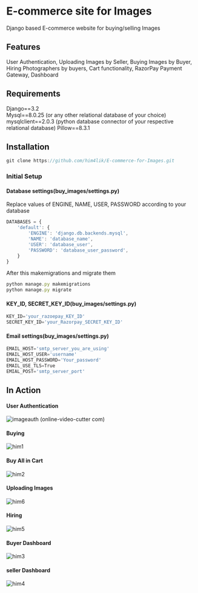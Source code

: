 # E-commerce site for Images
Django based E-commerce website for buying/selling Images

## Features
User Authentication, Uploading Images by Seller, Buying Images by Buyer, Hiring Photographers by buyers, Cart functionality, RazorPay Payment Gateway, Dashboard

## Requirements
Django==3.2<br/>
Mysql==8.0.25 (or any other relational database of your choice)<br/>
mysqlclient==2.0.3 (python database connector of your respective relational database)
Pillow==8.3.1

## Installation
```javascript
git clone https://github.com/him4lik/E-commerce-for-Images.git
```
### Initial Setup
#### Database settings(buy_images/settings.py)
Replace values of ENGINE, NAME, USER, PASSWORD according to your database
```javascript
DATABASES = {
    'default': {
        'ENGINE': 'django.db.backends.mysql',
        'NAME': 'database_name',
        'USER': 'database_user',
        'PASSWORD': 'database_user_password',
    }
}
```
After this makemigrations and migrate them
```javascript
python manage.py makemigrations
python manage.py migrate
```
#### KEY_ID, SECRET_KEY_ID(buy_images/settings.py)
```javascript
KEY_ID='your_razoepay_KEY_ID'
SECRET_KEY_ID='your_Razorpay_SECRET_KEY_ID'
```
#### Email settings(buy_images/settings.py)
```javascript
EMAIL_HOST='smtp_server_you_are_using'
EMAIL_HOST_USER='username'
EMAIL_HOST_PASSWORD='Your_password'
EMAIL_USE_TLS=True
EMIAL_POST='smtp_server_port'
```

## In Action
#### User Authentication
![imageauth (online-video-cutter com)](https://user-images.githubusercontent.com/75934883/127497696-a0a05cc7-785c-4660-8b69-bc0f2bd754de.gif)
#### Buying
![him1](https://user-images.githubusercontent.com/75934883/127549793-30da5709-851d-4beb-ad94-d35fe53a75aa.gif)
#### Buy All in Cart
![him2](https://user-images.githubusercontent.com/75934883/127551775-a406b54f-6803-4711-a287-a80053991b17.gif)
#### Uploading Images
![him6](https://user-images.githubusercontent.com/75934883/127551082-3683b5de-4499-4d80-b2dc-4b6e27722343.gif)
#### Hiring
![him5](https://user-images.githubusercontent.com/75934883/127549644-1490497a-c63f-4092-b758-344f39817192.gif)
#### Buyer Dashboard
![him3](https://user-images.githubusercontent.com/75934883/127551068-e5e08221-232c-411d-95e2-a4bf90365464.gif)
#### seller Dashboard
![him4](https://user-images.githubusercontent.com/75934883/127549579-fc0244b6-da85-4bad-ba8d-3b643fe40905.gif)
